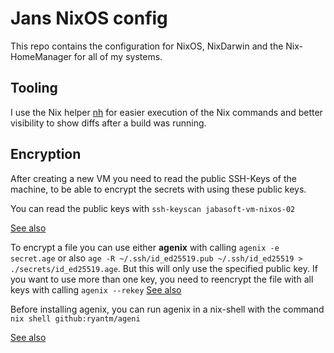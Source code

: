 # Jans NixOS config

This repo contains the configuration for NixOS, NixDarwin and the Nix-HomeManager for all of my systems.

## Tooling

I use the Nix helper [nh](https://github.com/viperML/nh) for easier execution of the Nix commands and better visibility to show diffs after a build was running.

## Encryption

After creating a new VM you need to read the public SSH-Keys of the machine, to be able to encrypt the secrets with using these public keys.

You can read the public keys with `ssh-keyscan jabasoft-vm-nixos-02`

[See also](https://nixos.wiki/wiki/Agenix)

To encrypt a file you can use either **agenix** with calling `agenix -e secret.age` or also `age -R ~/.ssh/id_ed25519.pub ~/.ssh/id_ed25519 > ./secrets/id_ed25519.age`. But this will only use the specified public key. If you want to use more than one key, you need to reencrypt the file with all keys with calling `agenix --rekey` [See also](https://github.com/ryantm/agenix?tab=readme-ov-file#rekeying)

Before installing agenix, you can run agenix in a nix-shell with the command `nix shell github:ryantm/ageni`

[See also](https://jonascarpay.com/posts/2021-07-27-agenix.html)
